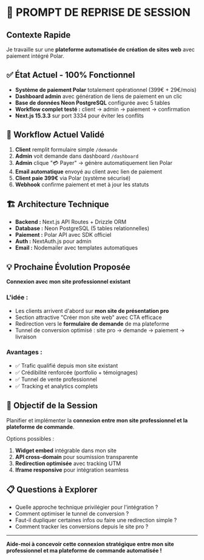 # 🔄 PROMPT DE REPRISE DE SESSION

## Contexte Rapide
Je travaille sur une **plateforme automatisée de création de sites web** avec paiement intégré Polar.

## ✅ État Actuel - 100% Fonctionnel
- **Système de paiement Polar** totalement opérationnel (399€ + 29€/mois)
- **Dashboard admin** avec génération de liens de paiement en un clic
- **Base de données Neon PostgreSQL** configurée avec 5 tables
- **Workflow complet testé :** client → admin → paiement → confirmation
- **Next.js 15.3.3** sur port 3334 pour éviter les conflits

## 🎯 Workflow Actuel Validé
1. **Client** remplit formulaire simple `/demande`
2. **Admin** voit demande dans dashboard `/dashboard`
3. **Admin** clique "💳 Payer" → génère automatiquement lien Polar
4. **Email automatique** envoyé au client avec lien de paiement
5. **Client paie 399€** via Polar (système sécurisé)
6. **Webhook** confirme paiement et met à jour les statuts

## 🏗️ Architecture Technique
- **Backend :** Next.js API Routes + Drizzle ORM
- **Database :** Neon PostgreSQL (5 tables relationnelles)
- **Paiement :** Polar API avec SDK officiel
- **Auth :** NextAuth.js pour admin
- **Email :** Nodemailer avec templates automatiques

## 💡 Prochaine Évolution Proposée
**Connexion avec mon site professionnel existant**

### L'idée :
- Les clients arrivent d'abord sur **mon site de présentation pro**
- Section attractive "Créer mon site web" avec CTA efficace
- Redirection vers le **formulaire de demande** de ma plateforme
- Tunnel de conversion optimisé : site pro → demande → paiement → livraison

### Avantages :
- ✅ Trafic qualifié depuis mon site existant
- ✅ Crédibilité renforcée (portfolio + témoignages)
- ✅ Tunnel de vente professionnel
- ✅ Tracking et analytics complets

## 🎯 Objectif de la Session
Planifier et implémenter la **connexion entre mon site professionnel et la plateforme de commande**.

Options possibles :
1. **Widget embed** intégrable dans mon site
2. **API cross-domain** pour soumission transparente  
3. **Redirection optimisée** avec tracking UTM
4. **Iframe responsive** pour intégration seamless

## 📋 Questions à Explorer
- Quelle approche technique privilégier pour l'intégration ?
- Comment optimiser le tunnel de conversion ?
- Faut-il dupliquer certaines infos ou faire une redirection simple ?
- Comment tracker les conversions depuis le site pro ?

---

**Aide-moi à concevoir cette connexion stratégique entre mon site professionnel et ma plateforme de commande automatisée !**